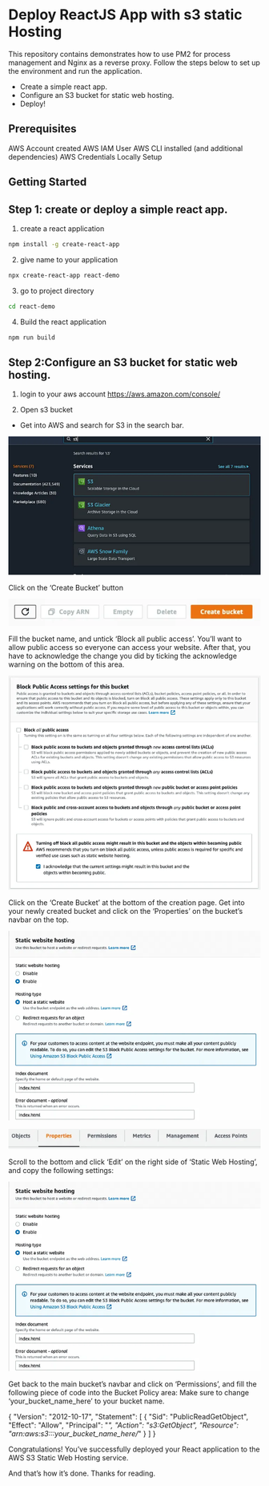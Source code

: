 
# Deploy ReactJS App with s3 static Hosting 

This repository contains demonstrates how to use PM2 for process management and Nginx as a reverse proxy. Follow the steps below to set up the environment and run the application.

* Create a simple react app.
* Configure an S3 bucket for static web hosting.
* Deploy!

## Prerequisites

AWS Account created
AWS IAM User
AWS CLI installed (and additional dependencies)
AWS Credentials Locally Setup


<!-- GETTING STARTED -->
## Getting Started

## Step 1: create or deploy a simple react app. 

1. create a react application
 ```sh
 npm install -g create-react-app 
 ```

2. give name to your application 
```sh
npx create-react-app react-demo
```

3. go to project directory 
```sh
cd react-demo
```

4. Build the react application
```sh
npm run build 
```

## Step 2:Configure an S3 bucket for static web hosting.

1. login to your aws account 
   https://aws.amazon.com/console/

2. Open s3 bucket 
- Get into AWS and search for S3 in the search bar.

![Alt text](image.png)

Click on the ‘Create Bucket’ button

![Alt text](image-1.png)

Fill the bucket name, and untick ‘Block all public access’.
You’ll want to allow public access so everyone can access your website.
After that, you have to acknowledge the change you did by ticking the acknowledge warning on the bottom of this area.

![Alt text](image-2.png)

Click on the ‘Create Bucket’ at the bottom of the creation page.
Get into your newly created bucket and click on the ‘Properties’ on the bucket’s navbar on the top.


![Alt text](image-3.png)

![Alt text](image-4.png)

Scroll to the bottom and click ‘Edit’ on the right side of ‘Static Web Hosting’, and copy the following settings:

![Alt text](image-5.png)

Get back to the main bucket’s navbar and click on ‘Permissions’, and fill the following piece of code into the Bucket Policy area:
Make sure to change ‘your_bucket_name_here’ to your bucket name.


{
    "Version": "2012-10-17",
    "Statement": [
        {
            "Sid": "PublicReadGetObject",
            "Effect": "Allow",
            "Principal": "*",
            "Action": "s3:GetObject",
            "Resource": "arn:aws:s3:::your_bucket_name_here/*"
        }
    ]
}





Congratulations! You’ve successfully deployed your React application to the AWS S3 Static Web Hosting service.

And that’s how it’s done. Thanks for reading.



